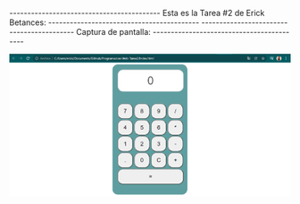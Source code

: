 ------------------------------------------ Esta es la Tarea #2 de Erick Betances: ------------------------------------------
------------------------------------------         Captura de pantalla:           ------------------------------------------

![Captura 1](calc1.png)